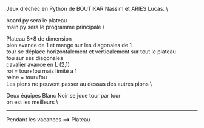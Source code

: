 Jeux d'échec en Python de BOUTIKAR Nassim et ARIES Lucas. \

board.py sera le plateau \
main.py sera le programme principale \

Plateau 8\*8 de dimension \
pion avance de 1 et mange sur les diagonales de 1 \
tour se déplace horizontalement et verticalement sur tout le plateau \
fou sur ses diagonales \
cavalier avance en L (2,1) \
roi = tour+fou mais limité a 1 \
reine = tour+fou \
Les pions ne peuvent passer au dessus des autres pions \

Deux équipes Blanc Noir se joue tour par tour \
on est les meilleurs \

---

Pendant les vacances ==> Plateau
